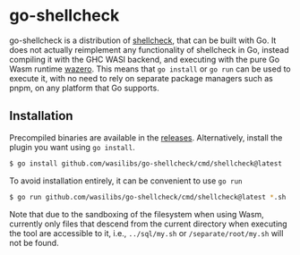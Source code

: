 # go-shellcheck

go-shellcheck is a distribution of [shellcheck][1], that can be built with Go. It does not actually reimplement any
functionality of shellcheck in Go, instead compiling it with the GHC WASI backend, and
executing with the pure Go Wasm runtime [wazero][2]. This means that `go install` or `go run`
can be used to execute it, with no need to rely on separate package managers such as pnpm,
on any platform that Go supports.

## Installation

Precompiled binaries are available in the [releases](https://github.com/wasilibs/go-shellcheck/releases).
Alternatively, install the plugin you want using `go install`.

```bash
$ go install github.com/wasilibs/go-shellcheck/cmd/shellcheck@latest
```

To avoid installation entirely, it can be convenient to use `go run`

```bash
$ go run github.com/wasilibs/go-shellcheck/cmd/shellcheck@latest *.sh
```

Note that due to the sandboxing of the filesystem when using Wasm, currently only files that descend
from the current directory when executing the tool are accessible to it, i.e., `../sql/my.sh` or
`/separate/root/my.sh` will not be found.

[1]: https://github.com/koalaman/shellcheck
[2]: https://wazero.io/
